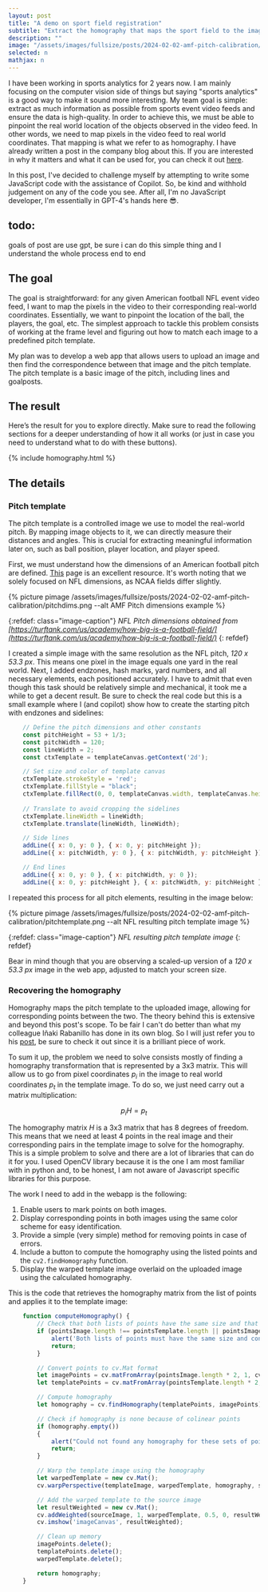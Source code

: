 ```yaml
---
layout: post
title: "A demo on sport field registration"
subtitle: "Extract the homography that maps the sport field to the image"
description: ""
image: "/assets/images/fullsize/posts/2024-02-02-amf-pitch-calibration/thumbnail.jpg"
selected: n
mathjax: n
---
```


I have been working in sports analytics for 2 years now. I am mainly focusing on the computer vision side of things but saying "sports analytics" is a good way to make it sound more interesting. My team goal is simple: extract as much information as possible from sports event video feeds and ensure the data is high-quality. In order to achieve this, we must be able to pinpoint the real world location of the objects observed in the video feed. In other words, we need to map pixels in the video feed to real world coordinates. That mapping is what we refer to as homography. I have already written a post in the company blog about this. If you are interested in why it matters and what it can be used for, you can check it out [here](https://statsbomb.com/articles/football/creating-better-data-ai-homography-estimation/).

In this post, I've decided to challenge myself by attempting to write some JavaScript code with the assistance of Copilot. So, be kind and withhold judgement on any of the code you see. After all, I'm no JavaScript developer, I'm essentially in GPT-4's hands here 😎.

## todo:

goals of post are use gpt, be sure i can do this simple thing and I understand the whole process end to end

## The goal

The goal is straightforward: for any given American football NFL event video feed, I want to map the pixels in the video to their corresponding real-world coordinates. Essentially, we want to pinpoint the location of the ball, the players, the goal, etc. The simplest approach to tackle this problem consists of working at the frame level and figuring out how to match each image to a predefined pitch template.

My plan was to develop a web app that allows users to upload an image and then find the correspondence between that image and the pitch template. The pitch template is a basic image of the pitch, including lines and goalposts.

## The result

Here’s the result for you to explore directly. Make sure to read the following sections for a deeper understanding of how it all works (or just in case you need to understand what to do with these buttons).

{% include homography.html %}


## The details

### Pitch template

The pitch template is a controlled image we use to model the real-world pitch. By mapping image objects to it, we can directly measure their distances and angles. This is crucial for extracting meaningful information later on, such as ball position, player location, and player speed.

First, we must understand how the dimensions of an American football pitch are defined. [This](https://turftank.com/us/academy/how-big-is-a-football-field/) page is an excellent resource. It's worth noting that we solely focused on NFL dimensions, as NCAA fields differ slightly.

<div class="post-center-image">
    {% picture pimage /assets/images/fullsize/posts/2024-02-02-amf-pitch-calibration/pitchdims.png --alt AMF Pitch dimensions example %}
</div>

{:refdef: class="image-caption"}
*NFL Pitch dimensions obtained from [https://turftank.com/us/academy/how-big-is-a-football-field/](https://turftank.com/us/academy/how-big-is-a-football-field/)*
{: refdef}

I created a simple image with the same resolution as the NFL pitch, *120 x 53.3 px*. This means one pixel in the image equals one yard in the real world. Next, I added endzones, hash marks, yard numbers, and all necessary elements, each positioned accurately. I have to admit that even though this task should be relatively simple and mechanical, it took me a while to get a decent result. Be sure to check the real code but this is a small example where I (and copilot) show how to create the starting pitch with endzones and sidelines:

```javascript
    // Define the pitch dimensions and other constants
    const pitchHeight = 53 + 1/3;
    const pitchWidth = 120;
    const lineWidth = 2; 
    const ctxTemplate = templateCanvas.getContext('2d');

    // Set size and color of template canvas
    ctxTemplate.strokeStyle = 'red';
    ctxTemplate.fillStyle = "black";
    ctxTemplate.fillRect(0, 0, templateCanvas.width, templateCanvas.height);
    
    // Translate to avoid cropping the sidelines
    ctxTemplate.lineWidth = lineWidth;
    ctxTemplate.translate(lineWidth, lineWidth);

    // Side lines
    addLine({ x: 0, y: 0 }, { x: 0, y: pitchHeight });
    addLine({ x: pitchWidth, y: 0 }, { x: pitchWidth, y: pitchHeight });

    // End lines
    addLine({ x: 0, y: 0 }, { x: pitchWidth, y: 0 });
    addLine({ x: 0, y: pitchHeight }, { x: pitchWidth, y: pitchHeight });
```

I repeated this process for all pitch elements, resulting in the image below:

<div class="post-center-image">
    {% picture pimage /assets/images/fullsize/posts/2024-02-02-amf-pitch-calibration/pitchtemplate.png --alt NFL resulting pitch template image %}
</div>

{:refdef: class="image-caption"}
*NFL resulting pitch template image*
{: refdef}

Bear in mind though that you are observing a scaled-up version of a *120 x 53.3 px* image in the web app, adjusted to match your screen size.

### Recovering the homography

Homography maps the pitch template to the uploaded image, allowing for corresponding points between the two. The theory behind this is extensive and beyond this post's scope. To be fair I can't do better than what my colleague Iñaki Rabanillo has done in its own blog. So I will just refer you to his [post](https://iraban.github.io/2021/12/03/homography.html), be sure to check it out since it is a brilliant piece of work.

To sum it up, the problem we need to solve consists mostly of finding a homography transformation that is represented by a 3x3 matrix. This will allow us to go from pixel coordinates $p_i$ in the image to real world coordinates $p_t$ in the template image. To do so, we just need carry out a matrix multiplication:

$$p_iH=p_t$$

The homography matrix $H$ is a 3x3 matrix that has 8 degrees of freedom. This means that we need at least 4 points in the real image and their corresponding pairs in the template image to solve for the homography. This is a simple problem to solve and there are a lot of libraries that can do it for you. I used OpenCV library because it is the one I am most familiar with in python and, to be honest, I am not aware of Javascript specific libraries for this purpose.

The work I need to add in the webapp is the following:

1. Enable users to mark points on both images.
2. Display corresponding points in both images using the same color scheme for easy identification.
3. Provide a simple (very simple) method for removing points in case of errors.
4. Include a button to compute the homography using the listed points and the `cv2.findHomography` function.
5. Display the warped template image overlaid on the uploaded image using the calculated homography.

This is the code that retrieves the homography matrix from the list of points and applies it to the template image:

```javascript
    function computeHomography() {
        // Check that both lists of points have the same size and that their size is at least 4
        if (pointsImage.length !== pointsTemplate.length || pointsImage.length < 4) {
            alert('Both lists of points must have the same size and contain at least 4 points');
            return;
        }

        // Convert points to cv.Mat format
        let imagePoints = cv.matFromArray(pointsImage.length * 2, 1, cv.CV_32FC2, pointsImage.flatMap(point => [Math.round(point.x), Math.round(point.y)]));
        let templatePoints = cv.matFromArray(pointsTemplate.length * 2, 1, cv.CV_32FC2, pointsTemplate.flatMap(point => [Math.round(point.x), Math.round(point.y)]));

        // Compute homography
        let homography = cv.findHomography(templatePoints, imagePoints);

        // Check if homography is none because of colinear points
        if (homography.empty())
        {
            alert("Could not found any homography for these sets of points. Be sure they are not colinear.");
            return;
        }

        // Warp the template image using the homography
        let warpedTemplate = new cv.Mat();
        cv.warpPerspective(templateImage, warpedTemplate, homography, sourceImage.size());

        // Add the warped template to the source image
        let resultWeighted = new cv.Mat();
        cv.addWeighted(sourceImage, 1, warpedTemplate, 0.5, 0, resultWeighted);
        cv.imshow('imageCanvas', resultWeighted);

        // Clean up memory
        imagePoints.delete();
        templatePoints.delete();
        warpedTemplate.delete();

        return homography;
    }

```